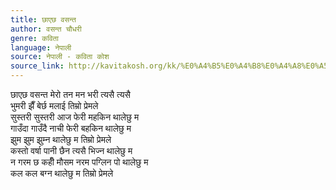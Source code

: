 ```yaml
---
title: छाएछ वसन्त
author: वसन्त चौधरी
genre: कविता
language: नेपाली
source: नेपाली - कविता कोश
source_link: http://kavitakosh.org/kk/%E0%A4%B5%E0%A4%B8%E0%A4%A8%E0%A5%8D%E0%A4%A4_%E0%A4%9A%E0%A5%8C%E0%A4%A7%E0%A4%B0%E0%A5%80
---
```


छाएछ वसन्त मेरो तन मन भरी त्यसै त्यसै  
भुमरी झैँ बेर्छ मलाई तिम्रो प्रेमले  
सुस्तरी सुस्तरी आज फेरी महकिन थालेछु म  
गाउँदा गाउँदै नाची फेरी बहकिन थालेछु म  
झुम झुम झुम्न थालेछु म तिम्रो प्रेमले  
कस्तो वर्षा पानी छैन त्यसै भिज्न थालेछु म  
न गरम छ कहीँ मौसम नरम पग्लिन पो थालेछु म  
कल कल बग्न थालेछु म तिम्रो प्रेमले
